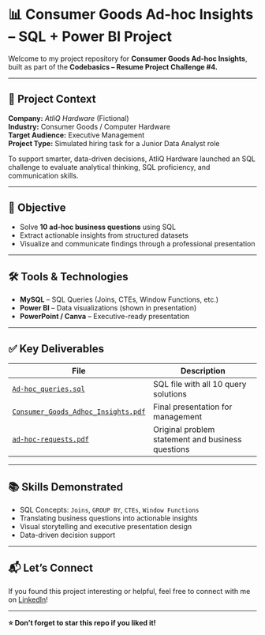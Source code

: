 # 📊 Consumer Goods Ad-hoc Insights – SQL + Power BI Project

Welcome to my project repository for **Consumer Goods Ad-hoc Insights**, built as part of the **Codebasics – Resume Project Challenge #4.**

---

## 🏢 Project Context

**Company:** *AtliQ Hardware* (Fictional)  
**Industry:** Consumer Goods / Computer Hardware  
**Target Audience:** Executive Management  
**Project Type:** Simulated hiring task for a Junior Data Analyst role  

To support smarter, data-driven decisions, AtliQ Hardware launched an SQL challenge to evaluate analytical thinking, SQL proficiency, and communication skills.

---

## 🎯 Objective

- Solve **10 ad-hoc business questions** using SQL
- Extract actionable insights from structured datasets
- Visualize and communicate findings through a professional presentation

---

## 🛠️ Tools & Technologies

- **MySQL** – SQL Queries (Joins, CTEs, Window Functions, etc.)
- **Power BI** – Data visualizations (shown in presentation)
- **PowerPoint / Canva** – Executive-ready presentation

---

## ✅ Key Deliverables

| File | Description |
|------|-------------|
| [`Ad-hoc_queries.sql`](https://github.com/anusreemv/Consumer-Goods-_Adhoc-_Insight-using-SQL/blob/main/Ad-hoc_queries.sql) | SQL file with all 10 query solutions |
| [`Consumer_Goods_Adhoc_Insights.pdf`](https://github.com/anusreemv/Consumer-Goods-_Adhoc-_Insight-using-SQL/blob/main/Consumer_Goods_Adhoc_Insights.pdf) | Final presentation for management |
| [`ad-hoc-requests.pdf`](https://github.com/anusreemv/Consumer-Goods-_Adhoc-_Insight-using-SQL/blob/main/ad-hoc-requests.pdf) | Original problem statement and business questions |

---

## 📚 Skills Demonstrated

- SQL Concepts: `Joins`, `GROUP BY`, `CTEs`, `Window Functions`
- Translating business questions into actionable insights
- Visual storytelling and executive presentation design
- Data-driven decision support

---

## 📬 Let’s Connect

If you found this project interesting or helpful, feel free to connect with me on [LinkedIn](https://www.linkedin.com/in/anusreemv/)!

---

**⭐ Don’t forget to star this repo if you liked it!**
